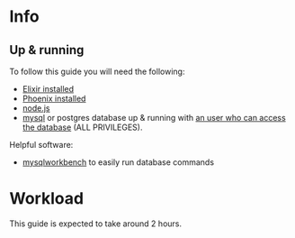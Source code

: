 # Info

## Up & running
To follow this guide you will need the following:
* [Elixir installed](https://elixir-lang.org/install.html)
* [Phoenix installed](https://hexdocs.pm/phoenix/installation.html)
* [node.js](https://nodejs.org/en/download/)
* [mysql](https://dev.mysql.com/downloads/installer/) or postgres database up & running with [an user who can access the database](https://linuxize.com/post/how-to-create-mysql-user-accounts-and-grant-privileges/) (ALL PRIVILEGES).

Helpful software:
* [mysqlworkbench](https://dev.mysql.com/downloads/workbench/) to easily run database commands

# Workload
This guide is expected to take around 2 hours.